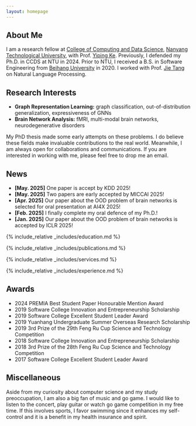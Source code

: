 ```yaml
---
layout: homepage
---
```


## About Me

I am a research fellow at [College of Computing and Data Science](https://www.ntu.edu.sg/computing), [Nanyang Technological University](https://www.ntu.edu.sg/), with Prof. [Yiping Ke](https://keyiping.wixsite.com/index). Previously, I defended my Ph.D. in CCDS at NTU in 2024. 
Prior to NTU, I received a B.S. in Software Engineering from [Beihang University](https://www.buaa.edu.cn) in 2020. I worked with Prof. [Jie Tang](http://keg.cs.tsinghua.edu.cn/jietang/) on Natural Language Processing. 

## Research Interests

- **Graph Representation Learning:** graph classification, out-of-distribution generalization, expressiveness of GNNs
- **Brain Network Analysis:** fMRI, multi-modal brain networks, neurodegenerative disorders

My PhD thesis made some early attempts on these problems. I do believe these fields make invaluable contributions to the real world. Meanwhile, I am always open for collaborations and communications. If you are interested in working with me, please feel free to drop me an email.

## News

- **[May. 2025]** One paper is accept by KDD 2025!
- **[May. 2025]** Two papers are early accepted by MICCAI 2025!
- **[Apr. 2025]** Our paper about the OOD problem of brain networks is selected for oral presentation at AI4X 2025!
- **[Feb. 2025]** I finally complete my oral defence of my Ph.D.!
- **[Jan. 2025]** Our paper about the OOD problem of brain networks is accepted by ICLR 2025!

{% include_relative _includes/education.md %}

{% include_relative _includes/publications.md %}

{% include_relative _includes/services.md %}

{% include_relative _includes/experience.md %}

## Awards

- 2024   PREMIA Best Student Paper Honourable Mention Award
- 2019   Software College Innovation and Entrepreneurship Scholarship
- 2019   Software College Excellent Student Leader Award
- 2019   Yuanhang Undergraduate Summer Overseas Research Scholarship
- 2019   3rd Prize of the 29th Feng Ru Cup Science and Technology Competition
- 2018   Software College Innovation and Entrepreneurship Scholarship
- 2018   3rd Prize of the 28th Feng Ru Cup Science and Technology Competition
- 2017   Software College Excellent Student Leader Award


## Miscellaneous

Aside from my curiosity about computer science and my study preoccupation, I am also a big fan of music and go game. I would like to listen to the concert, play guitar or watch go game competition in my free time. If this involves sports, I favor swimming since it enhances my self-control and it is a benefit in my health insurance and spirit.
